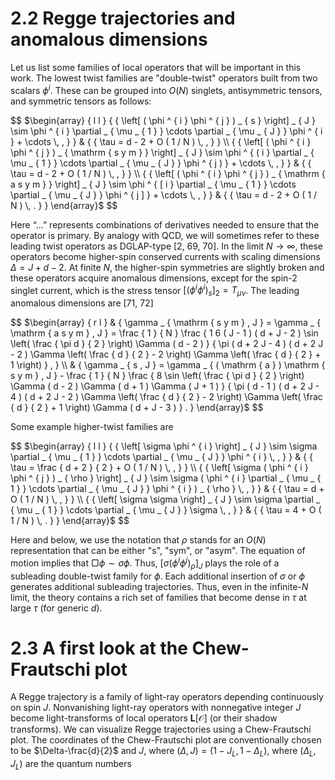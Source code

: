 # 2.2 Regge trajectories and anomalous dimensions  

Let us list some families of local operators that will be important in this work. The lowest twist families are "double-twist" operators built from two scalars $\phi^{i}$. These can be grouped into $O(N)$ singlets, antisymmetric tensors, and symmetric tensors as follows:  

$$
$\begin{array} { l l } { { \left[ ( \phi ^ { i } \phi ^ { j } ) _ { s } \right] _ { J } \sim \phi ^ { i } \partial _ { \mu _ { 1 } } \cdots \partial _ { \mu _ { J } } \phi ^ { i } + \cdots \, , } } & { { \tau = d - 2 + O ( 1 / N ) \, , } } \\ { { \left[ ( \phi ^ { i } \phi ^ { j } ) _ { \mathrm { s y m } } \right] _ { J } \sim \phi ^ { ( i } \partial _ { \mu _ { 1 } } \cdots \partial _ { \mu _ { J } } \phi ^ { j ) } + \cdots \, , } } & { { \tau = d - 2 + O ( 1 / N ) \, , } } \\ { { \left[ ( \phi ^ { i } \phi ^ { j } ) _ { \mathrm { a s y m } } \right] _ { J } \sim \phi ^ { [ i } \partial _ { \mu _ { 1 } } \cdots \partial _ { \mu _ { J } } \phi ^ { j ] } + \cdots \, , } } & { { \tau = d - 2 + O ( 1 / N ) \, . } } \end{array}$
$$  

Here “$\ldots$” represents combinations of derivatives needed to ensure that the operator is primary. By analogy with QCD, we will sometimes refer to these leading twist operators as DGLAP-type [2, 69, 70]. In the limit $N \to \infty$, these operators become higher-spin conserved currents with scaling dimensions $\Delta = J + d - 2$. At finite $N$, the higher-spin symmetries are slightly broken and these operators acquire anomalous dimensions, except for the spin-2 singlet current, which is the stress tensor $[(\phi^i \phi^i)_s]_2 = T_{\mu\nu}$. The leading anomalous dimensions are [71, 72]  

$$
$\begin{array} { r l } & { \gamma _ { \mathrm { s y m } , J } = \gamma _ { \mathrm { a s y m } , J } = \frac { 1 } { N } \frac { 1 6 ( J - 1 ) ( d + J - 2 ) \sin \left( \frac { \pi d } { 2 } \right) \Gamma ( d - 2 ) } { \pi ( d + 2 J - 4 ) ( d + 2 J - 2 ) \Gamma \left( \frac { d } { 2 } - 2 \right) \Gamma \left( \frac { d } { 2 } + 1 \right) } , } \\ & { \gamma _ { s , J } = \gamma _ { ( \mathrm { a } ) \mathrm { s y m } , J } - \frac { 1 } { N } \frac { 8 \sin \left( \frac { \pi d } { 2 } \right) \Gamma ( d - 2 ) \Gamma ( d + 1 ) \Gamma ( J + 1 ) } { \pi ( d - 1 ) ( d + 2 J - 4 ) ( d + 2 J - 2 ) \Gamma \left( \frac { d } { 2 } - 2 \right) \Gamma \left( \frac { d } { 2 } + 1 \right) \Gamma ( d + J - 3 ) } . } \end{array}$
$$  

Some example higher-twist families are  

$$
$\begin{array} { l l } { { \left[ \sigma \phi ^ { i } \right] _ { J } \sim \sigma \partial _ { \mu _ { 1 } } \cdots \partial _ { \mu _ { J } } \phi ^ { i } \, , } } & { { \tau = \frac { d + 2 } { 2 } + O ( 1 / N ) \, , } } \\ { { \left[ \sigma ( \phi ^ { i } \phi ^ { j } ) _ { \rho } \right] _ { J } \sim \sigma ( \phi ^ { i } \partial _ { \mu _ { 1 } } \cdots \partial _ { \mu _ { J } } \phi ^ { i } ) _ { \rho } \, , } } & { { \tau = d + O ( 1 / N ) \, , } } \\ { { \left[ \sigma \sigma \right] _ { J } \sim \sigma \partial _ { \mu _ { 1 } } \cdots \partial _ { \mu _ { J } } \sigma \, , } } & { { \tau = 4 + O ( 1 / N ) \, . } } \end{array}$
$$  

Here and below, we use the notation that $\rho$ stands for an $O(N)$ representation that can be either "s", "sym", or "asym". The equation of motion implies that $\Box\phi\sim\sigma\phi$. Thus, $[\sigma(\phi^i\phi^j)_\rho]_J$ plays the role of a subleading double-twist family for $\phi$. Each additional insertion of $\sigma$ or $\phi$ generates additional subleading trajectories. Thus, even in the infinite-$N$ limit, the theory contains a rich set of families that become dense in $\tau$ at large $\tau$ (for generic $d$).  

# 2.3 A first look at the Chew-Frautschi plot  

A Regge trajectory is a family of light-ray operators depending continuously on spin $J$. Nonvanishing light-ray operators with nonnegative integer $J$ become light-transforms of local operators $\mathbf{L}[\mathcal{O}]$ (or their shadow transforms). We can visualize Regge trajectories using a Chew-Frautschi plot. The coordinates of the Chew-Frautschi plot are conventionally chosen to be $\Delta-\frac{d}{2}$ and $J$, where $(\Delta,J)=(1-J_L,1-\Delta_L)$, where $(\Delta_L,J_L)$ are the quantum numbers  